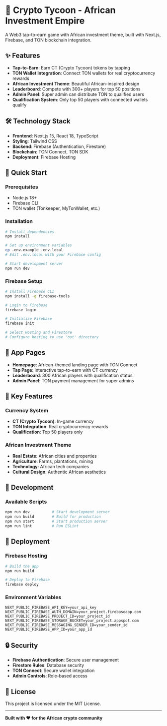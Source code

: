 # 🚀 Crypto Tycoon - African Investment Empire

A Web3 tap-to-earn game with African investment theme, built with Next.js, Firebase, and TON blockchain integration.

## ✨ Features

- **Tap-to-Earn**: Earn CT (Crypto Tycoon) tokens by tapping
- **TON Wallet Integration**: Connect TON wallets for real cryptocurrency rewards
- **African Investment Theme**: Beautiful African-inspired design
- **Leaderboard**: Compete with 300+ players for top 50 positions
- **Admin Panel**: Super admin can distribute TON to qualified users
- **Qualification System**: Only top 50 players with connected wallets qualify

## 🛠️ Technology Stack

- **Frontend**: Next.js 15, React 18, TypeScript
- **Styling**: Tailwind CSS
- **Backend**: Firebase (Authentication, Firestore)
- **Blockchain**: TON Connect, TON SDK
- **Deployment**: Firebase Hosting

## 🚀 Quick Start

### Prerequisites
- Node.js 18+
- Firebase CLI
- TON wallet (Tonkeeper, MyTonWallet, etc.)

### Installation
```bash
# Install dependencies
npm install

# Set up environment variables
cp .env.example .env.local
# Edit .env.local with your Firebase config

# Start development server
npm run dev
```

### Firebase Setup
```bash
# Install Firebase CLI
npm install -g firebase-tools

# Login to Firebase
firebase login

# Initialize Firebase
firebase init

# Select Hosting and Firestore
# Configure hosting to use 'out' directory
```

## 📱 App Pages

- **Homepage**: African-themed landing page with TON Connect
- **Tap Page**: Interactive tap-to-earn with CT currency
- **Leaderboard**: 300 African players with qualification status
- **Admin Panel**: TON payment management for super admins

## 🎯 Key Features

### Currency System
- **CT (Crypto Tycoon)**: In-game currency
- **TON Integration**: Real cryptocurrency rewards
- **Qualification**: Top 50 players only

### African Investment Theme
- **Real Estate**: African cities and properties
- **Agriculture**: Farms, plantations, mining
- **Technology**: African tech companies
- **Cultural Design**: Authentic African aesthetics

## 🔧 Development

### Available Scripts
```bash
npm run dev          # Start development server
npm run build        # Build for production
npm run start        # Start production server
npm run lint         # Run ESLint
```

## 🚀 Deployment

### Firebase Hosting
```bash
# Build the app
npm run build

# Deploy to Firebase
firebase deploy
```

### Environment Variables
```env
NEXT_PUBLIC_FIREBASE_API_KEY=your_api_key
NEXT_PUBLIC_FIREBASE_AUTH_DOMAIN=your_project.firebaseapp.com
NEXT_PUBLIC_FIREBASE_PROJECT_ID=your_project_id
NEXT_PUBLIC_FIREBASE_STORAGE_BUCKET=your_project.appspot.com
NEXT_PUBLIC_FIREBASE_MESSAGING_SENDER_ID=your_sender_id
NEXT_PUBLIC_FIREBASE_APP_ID=your_app_id
```

## 🔒 Security

- **Firebase Authentication**: Secure user management
- **Firestore Rules**: Database security
- **TON Connect**: Secure wallet integration
- **Admin Controls**: Role-based access

## 📄 License

This project is licensed under the MIT License.

---

**Built with ❤️ for the African crypto community**